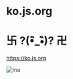 # ko.js.org
# 卐 ?(•ิ_•ิ)? 卍
https://ko.js.org

![me](https://avatars3.githubusercontent.com/u/25543024)

